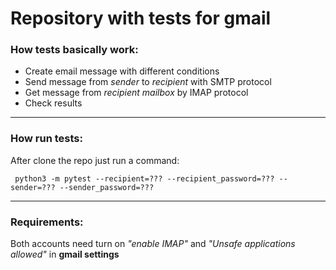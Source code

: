 # Repository with tests for gmail

### How tests basically work:
 - Create email message with different conditions
 - Send message from *sender* to *recipient* with SMTP protocol
 - Get message from *recipient mailbox* by IMAP protocol
 - Check results
***

### How run tests:
After clone the repo just run a command:

```` python3 -m pytest --recipient=??? --recipient_password=??? --sender=??? --sender_password=???````
***

### Requirements:
Both accounts need turn on _"enable IMAP"_ and _"Unsafe applications allowed"_ in **gmail settings**
